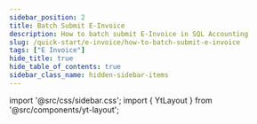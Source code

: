 ```yaml
---
sidebar_position: 2
title: Batch Submit E-Invoice
description: How to batch submit E-Invoice in SQL Accounting
slug: /quick-start/e-invoice/how-to-batch-submit-e-invoice
tags: ["E Invoice"]
hide_title: true
hide_table_of_contents: true
sidebar_class_name: hidden-sidebar-items
---
```


import '@src/css/sidebar.css';
import { YtLayout } from '@src/components/yt-layout';

<YtLayout
    videoId="X9cMxTRuNno"
/>
